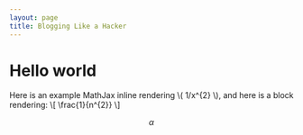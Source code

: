```yaml
---
layout: page
title: Blogging Like a Hacker
---
```


Hello world
===========

Here is an example MathJax inline rendering \\( 1/x^{2} \\), and here is a block rendering: 
\\[ \frac{1}{n^{2}} \\]

$$ \alpha $$
